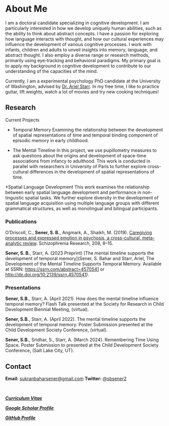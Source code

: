 # About Me
I am a doctoral candidate specializing in cognitive development. I am particularly interested in how we develop uniquely human abilities, such as the ability to think about abstract concepts. I have a passion for exploring how language interacts with thought, and how our cultural experiences may influence the development of various cognitive processes. I work with infants, children and adults to unveil insights into memory, language, and abstract thought. I also employ a diverse range or research methods, primarily using eye-tracking and behavioral paradigms. My primary goal is to apply my background in cognitive development to contribute to our understanding of the capacities of the mind. 

Currently, I am a experimental psychology PhD candidate at the University of Washington, advised by [Dr. Ariel Starr](https://psych.uw.edu/people/8529). In my free time, I like to practice guitar, lift weights, watch a lot of movies and try new cooking techniques!

## Research
Current Projects

 * Temporal Memory
Examining the relationship between the development of spatial representations of time and temporal binding component of episodic memory in early childhood. 
 
* The Mental Timeline
In this project, we use pupillometry measures to ask questions about the origins and development of space-time associations from infancy to adulthood. This work is conducted in parallel with researchers in University of Paris to further explore cross-cultural differences in the development of spatial representations of time.

 *Spatial Language Development
This work examines the relationship between early spatial language development and performance in non-linguistic spatial tasks. We further explore diversity in the development of spatial language acquisition using multiple language groups with different grammatical structures, as well as monolingual and bilingual participants.
 

### Publications

O’Driscoll, C., **Sener, S. B.**, Angmark, A., Shaikh, M. (2019). [Caregiving processes and expressed emotion in psychosis, a cross-cultural, meta-analytic review](https://doi.org/10.1016/j.schres.2019.03.020). Schizophrenia Research, 208, 8–15.

**Sener, S. B.**, Starr, A. (2023 Preprint) [The mental timeline supports the development of temporal memory](Sener, S. Bahar and Starr, Ariel, The Development of the Mental Timeline Supports Temporal Memory. Available at SSRN: https://ssrn.com/abstract=4570541 or http://dx.doi.org/10.2139/ssrn.4570541).

### Presentations
**Sener, S.B.**, Starr, A. (April 2021).  How does the mental timeline influence temporal memory? Flash Talk presented at the Society for Research in Child Development Biennial Meeting, (virtual).

**Sener, S.B.**, Starr, A. (April 2022). The mental timeline supports the development of temporal memory. Poster Submission presented at the Child Development Society Conference, (virtual).

**Sener, S.B.**, Sridhar, S., Starr, A. (March 2024). Remembering Time Using Space. Poster Submission to presented at the Child Development Society Conference, (Salt Lake City, UT).

## Contact 
**Email:** [sukranbaharsener@gmail.com](mailto:sukranbaharsener@gmail.com)
**Twitter:** [@sbsener2](https://twitter.com/sbsener2)

<br>   

***[Curriculum Vitae](https://docs.google.com/document/d/1Zi3aBzFyhB6SOTWrmcCKZMQyZFeYc2Ir/edit?usp=sharing&ouid=112038967039105442917&rtpof=true&sd=true)***

***[Google Scholar Profile](https://scholar.google.com/citations?hl=en&user=9_biI5QAAAAJ)***

***[GitHub Profile](https://github.com/baharsener)***


